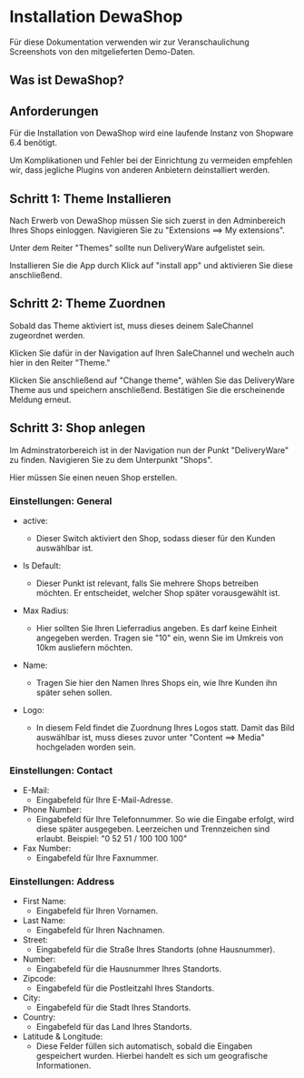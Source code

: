 # Installation DewaShop


Für diese Dokumentation verwenden wir zur Veranschaulichung Screenshots von den mitgelieferten Demo-Daten.



## Was ist DewaShop?



## Anforderungen
Für die Installation von DewaShop wird eine laufende Instanz von Shopware 6.4 benötigt.

Um Komplikationen und Fehler bei der Einrichtung zu vermeiden empfehlen wir, dass jegliche Plugins von anderen Anbietern deinstalliert werden.


##  Schritt 1: Theme Installieren

Nach Erwerb von DewaShop müssen Sie sich zuerst in den Adminbereich Ihres Shops einloggen.
Navigieren Sie zu "Extensions ==> My extensions".

Unter dem Reiter "Themes" sollte nun DeliveryWare aufgelistet sein.

Installieren Sie die App durch Klick auf "install app" und aktivieren Sie diese anschließend.

## Schritt 2: Theme Zuordnen

Sobald das Theme aktiviert ist, muss dieses deinem SaleChannel zugeordnet werden.

Klicken Sie dafür in der Navigation auf Ihren SaleChannel und wecheln auch hier in den Reiter "Theme."

Klicken Sie anschließend auf "Change theme", wählen Sie das DeliveryWare Theme aus und speichern anschließend.
Bestätigen Sie die erscheinende Meldung erneut.

## Schritt 3: Shop anlegen

Im Adminstratorbereich ist in der Navigation nun der Punkt "DeliveryWare" zu finden. Navigieren Sie zu dem Unterpunkt "Shops".

Hier müssen Sie einen neuen Shop erstellen.

### Einstellungen: General

- active:
    - Dieser Switch aktiviert den Shop, sodass dieser für den Kunden auswählbar ist.

- Is Default:
    - Dieser Punkt ist relevant, falls Sie mehrere Shops betreiben möchten. Er entscheidet, welcher Shop später vorausgewählt ist.
    
- Max Radius:
    - Hier sollten Sie Ihren Lieferradius angeben. Es darf keine Einheit angegeben werden. Tragen sie "10" ein, wenn Sie im Umkreis von 10km ausliefern möchten.
    
- Name:
    - Tragen Sie hier den Namen Ihres Shops ein, wie Ihre Kunden ihn später sehen sollen.

- Logo:
    - In diesem Feld findet die Zuordnung Ihres Logos statt. Damit das Bild auswählbar ist, muss dieses zuvor unter "Content ==> Media" hochgeladen worden sein.


### Einstellungen: Contact

- E-Mail:
  - Eingabefeld für Ihre E-Mail-Adresse.
- Phone Number:
  - Eingabefeld für Ihre Telefonnummer. So wie die Eingabe erfolgt, wird diese später ausgegeben. Leerzeichen und Trennzeichen sind erlaubt.
    Beispiel: "0 52 51 / 100 100 100"
- Fax Number:
  - Eingabefeld für Ihre Faxnummer.  

### Einstellungen: Address

- First Name:
    - Eingabefeld für Ihren Vornamen.
- Last Name:
    - Eingabefeld für Ihren Nachnamen.
- Street:
    - Eingabefeld für die Straße Ihres Standorts (ohne Hausnummer).
- Number:
  - Eingabefeld für die Hausnummer Ihres Standorts.
- Zipcode:
    - Eingabefeld für die Postleitzahl Ihres Standorts.
- City:
    - Eingabefeld für die Stadt Ihres Standorts.
- Country:
    - Eingabefeld für das Land Ihres Standorts.
- Latitude & Longitude:
    - Diese Felder füllen sich automatisch, sobald die Eingaben gespeichert wurden. Hierbei handelt es sich um geografische Informationen.

